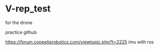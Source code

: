# V-rep_test
for the drone

practice github

https://forum.coppeliarobotics.com/viewtopic.php?t=2225 imu with ros
